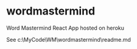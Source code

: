 # wordmastermind
 Word Mastermind React App hosted on heroku

See c:\MyCode\WM\wordmastermind\readme.md
